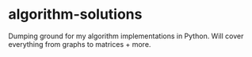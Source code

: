 # algorithm-solutions
Dumping ground for my algorithm implementations in Python. Will cover everything from graphs to matrices + more. 

